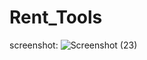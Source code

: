 # Rent_Tools

screenshot:
![Screenshot (23)](https://github.com/amalvs07/Rent_Tools/assets/108692893/b5e9f83c-39ab-41d8-87e1-61314bdffc3a)
